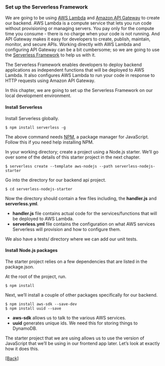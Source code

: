 ### **Set up the Serverless Framework**
We are going to be using [AWS Lambda](https://aws.amazon.com/lambda/) and [Amazon API Gateway](https://aws.amazon.com/api-gateway/) to create our backend. AWS Lambda is a compute service that lets you run code without provisioning or managing servers. You pay only for the compute time you consume - there is no charge when your code is not running. And API Gateway makes it easy for developers to create, publish, maintain, monitor, and secure APIs. Working directly with AWS Lambda and configuring API Gateway can be a bit cumbersome; so we are going to use the [Serverless Framework](https://serverless.com/) to help us with it.

The Serverless Framework enables developers to deploy backend applications as independent functions that will be deployed to AWS Lambda. It also configures AWS Lambda to run your code in response to HTTP requests using Amazon API Gateway.

In this chapter, we are going to set up the Serverless Framework on our local development environment.

#### **Install Serverless**
Install Serverless globally.

```
$ npm install serverless -g
```

The above command needs [NPM](https://www.npmjs.com/), a package manager for JavaScript. Follow this if you need help installing NPM.

In your working directory; create a project using a Node.js starter. We’ll go over some of the details of this starter project in the next chapter.

```
$ serverless create --template aws-nodejs --path serverless-nodejs-starter
```

Go into the directory for our backend api project.

```
$ cd serverless-nodejs-starter
```

Now the directory should contain a few files including, the **handler.js** and **serverless.yml**.

* **handler.js** file contains actual code for the services/functions that will be deployed to AWS Lambda.  
* **serverless.yml** file contains the configuration on what AWS services Serverless will provision and how to configure them.

We also have a tests/ directory where we can add our unit tests.

#### **Install Node.js packages**
The starter project relies on a few dependencies that are listed in the package.json.

At the root of the project, run.

```
$ npm install
```

Next, we’ll install a couple of other packages specifically for our backend.

```
$ npm install aws-sdk --save-dev
$ npm install uuid --save
```

* **aws-sdk** allows us to talk to the various AWS services.  
* **uuid** generates unique ids. We need this for storing things to DynamoDB.

The starter project that we are using allows us to use the version of JavaScript that we’ll be using in our frontend app later. Let’s look at exactly how it does this.


[[Back]](https://github.com/eksant/serverless-react-aws)
